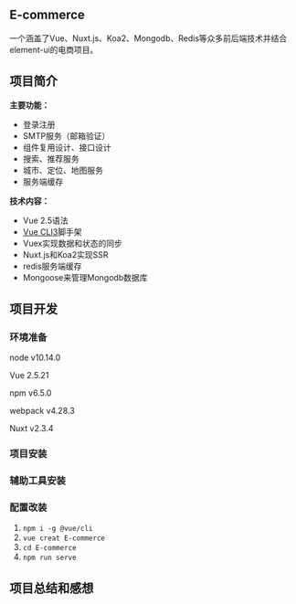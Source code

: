 ##  E-commerce
一个涵盖了Vue、Nuxt.js、Koa2、Mongodb、Redis等众多前后端技术并结合element-ui的电商项目。

## 项目简介
**主要功能：**

- 登录注册
- SMTP服务（邮箱验证）
- 组件复用设计、接口设计
- 搜索、推荐服务
- 城市、定位、地图服务
- 服务端缓存

**技术内容：**

- Vue 2.5语法
- [Vue CLI3](https://cli.vuejs.org/zh/)脚手架
- Vuex实现数据和状态的同步
- Nuxt.js和Koa2实现SSR
- redis服务端缓存
- Mongoose来管理Mongodb数据库

## 项目开发

### 环境准备

node v10.14.0

Vue 2.5.21

npm v6.5.0

webpack v4.28.3

Nuxt v2.3.4

### 项目安装

### 辅助工具安装

### 配置改装

1.  `npm i -g @vue/cli`
2. `vue creat E-commerce`
3. `cd E-commerce `
4. `npm run serve`

## 项目总结和感想